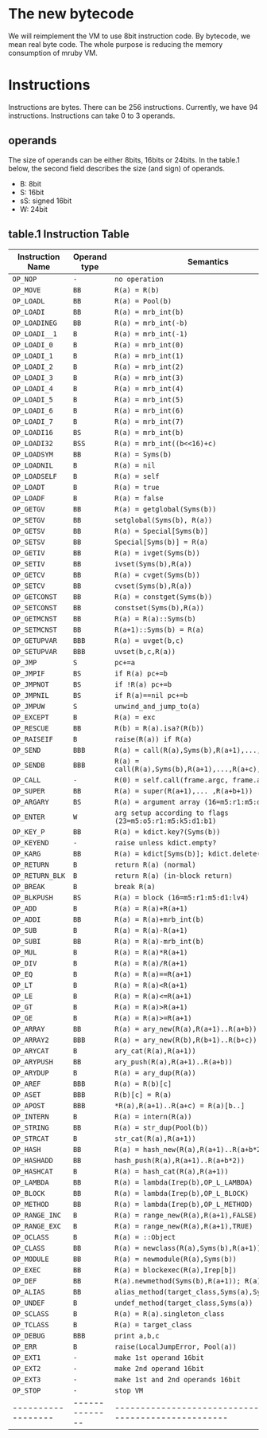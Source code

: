 # The new bytecode

We will reimplement the VM to use 8bit instruction code. By
bytecode, we mean real byte code. The whole purpose is
reducing the memory consumption of mruby VM.

# Instructions

Instructions are bytes. There can be 256 instructions. Currently, we
have 94 instructions. Instructions can take 0 to 3 operands.

## operands

The size of operands can be either 8bits, 16bits or 24bits.
In the table.1 below, the second field describes the size (and
sign) of operands.

* B: 8bit
* S: 16bit
* sS: signed 16bit
* W: 24bit

## table.1 Instruction Table

| Instruction Name | Operand type | Semantics                                                |
|------------------|--------------|----------------------------------------------------------|
| `OP_NOP`         | `-`          | `no operation`                                           |
| `OP_MOVE`        | `BB`         | `R(a) = R(b)`                                            |
| `OP_LOADL`       | `BB`         | `R(a) = Pool(b)`                                         |
| `OP_LOADI`       | `BB`         | `R(a) = mrb_int(b)`                                      |
| `OP_LOADINEG`    | `BB`         | `R(a) = mrb_int(-b)`                                     |
| `OP_LOADI__1`    | `B`          | `R(a) = mrb_int(-1)`                                     |
| `OP_LOADI_0`     | `B`          | `R(a) = mrb_int(0)`                                      |
| `OP_LOADI_1`     | `B`          | `R(a) = mrb_int(1)`                                      |
| `OP_LOADI_2`     | `B`          | `R(a) = mrb_int(2)`                                      |
| `OP_LOADI_3`     | `B`          | `R(a) = mrb_int(3)`                                      |
| `OP_LOADI_4`     | `B`          | `R(a) = mrb_int(4)`                                      |
| `OP_LOADI_5`     | `B`          | `R(a) = mrb_int(5)`                                      |
| `OP_LOADI_6`     | `B`          | `R(a) = mrb_int(6)`                                      |
| `OP_LOADI_7`     | `B`          | `R(a) = mrb_int(7)`                                      |
| `OP_LOADI16`     | `BS`         | `R(a) = mrb_int(b)`                                      |
| `OP_LOADI32`     | `BSS`        | `R(a) = mrb_int((b<<16)+c)`                              |
| `OP_LOADSYM`     | `BB`         | `R(a) = Syms(b)`                                         |
| `OP_LOADNIL`     | `B`          | `R(a) = nil`                                             |
| `OP_LOADSELF`    | `B`          | `R(a) = self`                                            |
| `OP_LOADT`       | `B`          | `R(a) = true`                                            |
| `OP_LOADF`       | `B`          | `R(a) = false`                                           |
| `OP_GETGV`       | `BB`         | `R(a) = getglobal(Syms(b))`                              |
| `OP_SETGV`       | `BB`         | `setglobal(Syms(b), R(a))`                               |
| `OP_GETSV`       | `BB`         | `R(a) = Special[Syms(b)]`                                |
| `OP_SETSV`       | `BB`         | `Special[Syms(b)] = R(a)`                                |
| `OP_GETIV`       | `BB`         | `R(a) = ivget(Syms(b))`                                  |
| `OP_SETIV`       | `BB`         | `ivset(Syms(b),R(a))`                                    |
| `OP_GETCV`       | `BB`         | `R(a) = cvget(Syms(b))`                                  |
| `OP_SETCV`       | `BB`         | `cvset(Syms(b),R(a))`                                    |
| `OP_GETCONST`    | `BB`         | `R(a) = constget(Syms(b))`                               |
| `OP_SETCONST`    | `BB`         | `constset(Syms(b),R(a))`                                 |
| `OP_GETMCNST`    | `BB`         | `R(a) = R(a)::Syms(b)`                                   |
| `OP_SETMCNST`    | `BB`         | `R(a+1)::Syms(b) = R(a)`                                 |
| `OP_GETUPVAR`    | `BBB`        | `R(a) = uvget(b,c)`                                      |
| `OP_SETUPVAR`    | `BBB`        | `uvset(b,c,R(a))`                                        |
| `OP_JMP`         | `S`          | `pc+=a`                                                  |
| `OP_JMPIF`       | `BS`         | `if R(a) pc+=b`                                          |
| `OP_JMPNOT`      | `BS`         | `if !R(a) pc+=b`                                         |
| `OP_JMPNIL`      | `BS`         | `if R(a)==nil pc+=b`                                     |
| `OP_JMPUW`       | `S`          | `unwind_and_jump_to(a)`                                  |
| `OP_EXCEPT`      | `B`          | `R(a) = exc`                                             |
| `OP_RESCUE`      | `BB`         | `R(b) = R(a).isa?(R(b))`                                 |
| `OP_RAISEIF`     | `B`          | `raise(R(a)) if R(a)`                                    |
| `OP_SEND`        | `BBB`        | `R(a) = call(R(a),Syms(b),R(a+1),...,R(a+c))`            |
| `OP_SENDB`       | `BBB`        | `R(a) = call(R(a),Syms(b),R(a+1),...,R(a+c),&R(a+c+1))`  |
| `OP_CALL`        | `-`          | `R(0) = self.call(frame.argc, frame.argv)`               |
| `OP_SUPER`       | `BB`         | `R(a) = super(R(a+1),... ,R(a+b+1))`                     |
| `OP_ARGARY`      | `BS`         | `R(a) = argument array (16=m5:r1:m5:d1:lv4)`             |
| `OP_ENTER`       | `W`          | `arg setup according to flags (23=m5:o5:r1:m5:k5:d1:b1)` |
| `OP_KEY_P`       | `BB`         | `R(a) = kdict.key?(Syms(b))`                             |
| `OP_KEYEND`      | `-`          | `raise unless kdict.empty?`                              |
| `OP_KARG`        | `BB`         | `R(a) = kdict[Syms(b)]; kdict.delete(Syms(b))`           |
| `OP_RETURN`      | `B`          | `return R(a) (normal)`                                   |
| `OP_RETURN_BLK`  | `B`          | `return R(a) (in-block return)`                          |
| `OP_BREAK`       | `B`          | `break R(a)`                                             |
| `OP_BLKPUSH`     | `BS`         | `R(a) = block (16=m5:r1:m5:d1:lv4)`                      |
| `OP_ADD`         | `B`          | `R(a) = R(a)+R(a+1)`                                     |
| `OP_ADDI`        | `BB`         | `R(a) = R(a)+mrb_int(b)`                                 |
| `OP_SUB`         | `B`          | `R(a) = R(a)-R(a+1)`                                     |
| `OP_SUBI`        | `BB`         | `R(a) = R(a)-mrb_int(b)`                                 |
| `OP_MUL`         | `B`          | `R(a) = R(a)*R(a+1)`                                     |
| `OP_DIV`         | `B`          | `R(a) = R(a)/R(a+1)`                                     |
| `OP_EQ`          | `B`          | `R(a) = R(a)==R(a+1)`                                    |
| `OP_LT`          | `B`          | `R(a) = R(a)<R(a+1)`                                     |
| `OP_LE`          | `B`          | `R(a) = R(a)<=R(a+1)`                                    |
| `OP_GT`          | `B`          | `R(a) = R(a)>R(a+1)`                                     |
| `OP_GE`          | `B`          | `R(a) = R(a)>=R(a+1)`                                    |
| `OP_ARRAY`       | `BB`         | `R(a) = ary_new(R(a),R(a+1)..R(a+b))`                    |
| `OP_ARRAY2`      | `BBB`        | `R(a) = ary_new(R(b),R(b+1)..R(b+c))`                    |
| `OP_ARYCAT`      | `B`          | `ary_cat(R(a),R(a+1))`                                   |
| `OP_ARYPUSH`     | `BB`         | `ary_push(R(a),R(a+1)..R(a+b))`                          |
| `OP_ARYDUP`      | `B`          | `R(a) = ary_dup(R(a))`                                   |
| `OP_AREF`        | `BBB`        | `R(a) = R(b)[c]`                                         |
| `OP_ASET`        | `BBB`        | `R(b)[c] = R(a)`                                         |
| `OP_APOST`       | `BBB`        | `*R(a),R(a+1)..R(a+c) = R(a)[b..]`                       |
| `OP_INTERN`      | `B`          | `R(a) = intern(R(a))`                                    |
| `OP_STRING`      | `BB`         | `R(a) = str_dup(Pool(b))`                                |
| `OP_STRCAT`      | `B`          | `str_cat(R(a),R(a+1))`                                   |
| `OP_HASH`        | `BB`         | `R(a) = hash_new(R(a),R(a+1)..R(a+b*2-1))`               |
| `OP_HASHADD`     | `BB`         | `hash_push(R(a),R(a+1)..R(a+b*2))`                       |
| `OP_HASHCAT`     | `B`          | `R(a) = hash_cat(R(a),R(a+1))`                           |
| `OP_LAMBDA`      | `BB`         | `R(a) = lambda(Irep(b),OP_L_LAMBDA)`                     |
| `OP_BLOCK`       | `BB`         | `R(a) = lambda(Irep(b),OP_L_BLOCK)`                      |
| `OP_METHOD`      | `BB`         | `R(a) = lambda(Irep(b),OP_L_METHOD)`                     |
| `OP_RANGE_INC`   | `B`          | `R(a) = range_new(R(a),R(a+1),FALSE)`                    |
| `OP_RANGE_EXC`   | `B`          | `R(a) = range_new(R(a),R(a+1),TRUE)`                     |
| `OP_OCLASS`      | `B`          | `R(a) = ::Object`                                        |
| `OP_CLASS`       | `BB`         | `R(a) = newclass(R(a),Syms(b),R(a+1))`                   |
| `OP_MODULE`      | `BB`         | `R(a) = newmodule(R(a),Syms(b))`                         |
| `OP_EXEC`        | `BB`         | `R(a) = blockexec(R(a),Irep[b])`                         |
| `OP_DEF`         | `BB`         | `R(a).newmethod(Syms(b),R(a+1)); R(a) = Syms(b)`         |
| `OP_ALIAS`       | `BB`         | `alias_method(target_class,Syms(a),Syms(b))`             |
| `OP_UNDEF`       | `B`          | `undef_method(target_class,Syms(a))`                     |
| `OP_SCLASS`      | `B`          | `R(a) = R(a).singleton_class`                            |
| `OP_TCLASS`      | `B`          | `R(a) = target_class`                                    |
| `OP_DEBUG`       | `BBB`        | `print a,b,c`                                            |
| `OP_ERR`         | `B`          | `raise(LocalJumpError, Pool(a))`                         |
| `OP_EXT1`        | `-`          | `make 1st operand 16bit`                                 |
| `OP_EXT2`        | `-`          | `make 2nd operand 16bit`                                 |
| `OP_EXT3`        | `-`          | `make 1st and 2nd operands 16bit`                        |
| `OP_STOP`        | `-`          | `stop VM`                                                |
|------------------|--------------|----------------------------------------------------------|
